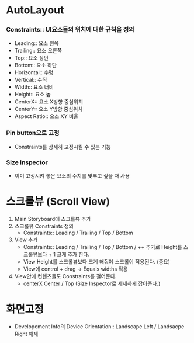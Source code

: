 # AutoLayout
### Constraints:: UI요소들의 위치에 대한 규칙을 정의
* Leading:: 요소 왼쪽
* Trailing:: 요소 오른쪽
* Top:: 요소 상단
* Bottom:: 요소 하단
* Horizontal:: 수평
* Vertical:: 수직
* Width:: 요소 너비
* Height:: 요소 높
* CenterX:: 요소 X방향 중심위치 
* CenterY:: 요소 Y방향 중심위치
* Aspect Ratio:: 요소 XY 비율

### Pin button으로 고정
- Constraints를 상세히 고정시킬 수 있는 기능

### Size Inspector
- 이미 고정시켜 놓은 요소의 수치를 맞추고 싶을 때 사용

# 스크롤뷰 (Scroll View)
1. Main Storyboard에 스크롤뷰 추가
2. 스크롤뷰 Constraints 정의
    * Constraints:: Leading / Trailing / Top / Bottom 
3. View 추가
    * Constraints:: Leading / Trailing / Top / Bottom / ++ 추가로 Height를 스크롤뷰보다 + 1 크게 추가 한다.
    * View Height를 스크롤뷰보다 크게 해줘야 스크롤이 적용된다. (중요) 
    * View에 control + drag -> Equals widths 적용 
4. View안에 컨텐츠들도 Constraints를 걸어준다.
    * centerX Center / Top (Size Inspector로 세세하게 잡아준다.)
   
# 화면고정
- Developement Info의 Device Orientation:: Landscape Left / Landsacpe Right 해제
